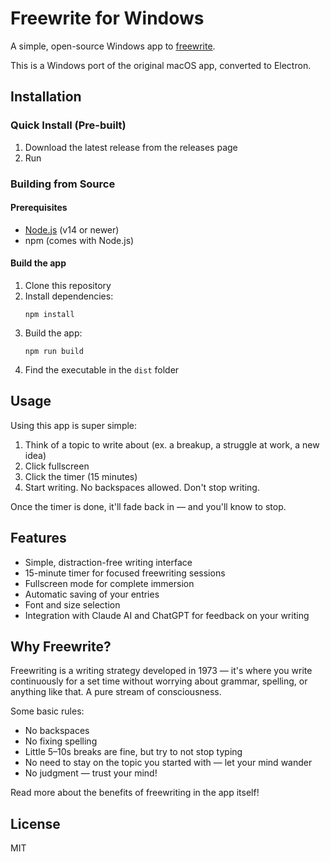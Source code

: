 # Freewrite for Windows

A simple, open-source Windows app to [freewrite](https://writingprocess.mit.edu/process/step-1-generate-ideas/instructions/freewriting/).

This is a Windows port of the original macOS app, converted to Electron.

## Installation

### Quick Install (Pre-built)

1. Download the latest release from the releases page
2. Run

### Building from Source

#### Prerequisites
- [Node.js](https://nodejs.org/) (v14 or newer)
- npm (comes with Node.js)


#### Build the app

1. Clone this repository
2. Install dependencies:
   ```
   npm install
   ```
3. Build the app:
   ```
   npm run build
   ```
5. Find the executable in the `dist` folder

## Usage

Using this app is super simple:

1. Think of a topic to write about (ex. a breakup, a struggle at work, a new idea)
2. Click fullscreen
3. Click the timer (15 minutes)
4. Start writing. No backspaces allowed. Don't stop writing.

Once the timer is done, it'll fade back in — and you'll know to stop.

## Features

- Simple, distraction-free writing interface
- 15-minute timer for focused freewriting sessions
- Fullscreen mode for complete immersion
- Automatic saving of your entries
- Font and size selection
- Integration with Claude AI and ChatGPT for feedback on your writing

## Why Freewrite?

Freewriting is a writing strategy developed in 1973 — it's where you write continuously for a set time without worrying about grammar, spelling, or anything like that. A pure stream of consciousness.

Some basic rules:
- No backspaces
- No fixing spelling
- Little 5–10s breaks are fine, but try to not stop typing
- No need to stay on the topic you started with — let your mind wander
- No judgment — trust your mind!

Read more about the benefits of freewriting in the app itself!

## License

MIT